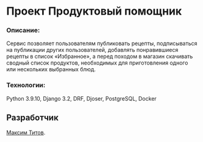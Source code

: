 # Проект Продуктовый помощник
### Описание:
Сервис позволяет пользователям публиковать рецепты, подписываться на публикации других пользователей, добавлять понравившиеся рецепты в список «Избранное», а перед походом в магазин скачивать сводный список продуктов, необходимых для приготовления одного или нескольких выбранных блюд.

### Технологии:
Python 3.9.10, Django 3.2, DRF, Djoser, PostgreSQL, Docker

## Разработчик
[Максим Титов](https://github.com/Maximuz2004). 
